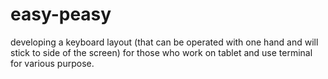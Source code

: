 # easy-peasy
developing a keyboard layout (that can be operated with one hand and will stick to side of the screen) for those who work on tablet and use terminal for various purpose. 
